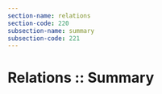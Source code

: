 ```yaml
---
section-name: relations
section-code: 220
subsection-name: summary
subsection-code: 221
---
```

# Relations :: Summary
